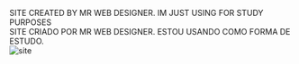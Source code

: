    SITE CREATED BY MR WEB DESIGNER. IM JUST USING FOR STUDY PURPOSES <br/>
   SITE CRIADO POR MR WEB DESIGNER. ESTOU USANDO COMO FORMA DE ESTUDO. <br/>
![site](https://user-images.githubusercontent.com/80005824/140804675-19258a0d-1e86-4371-87cf-e76024f6bc56.png)
